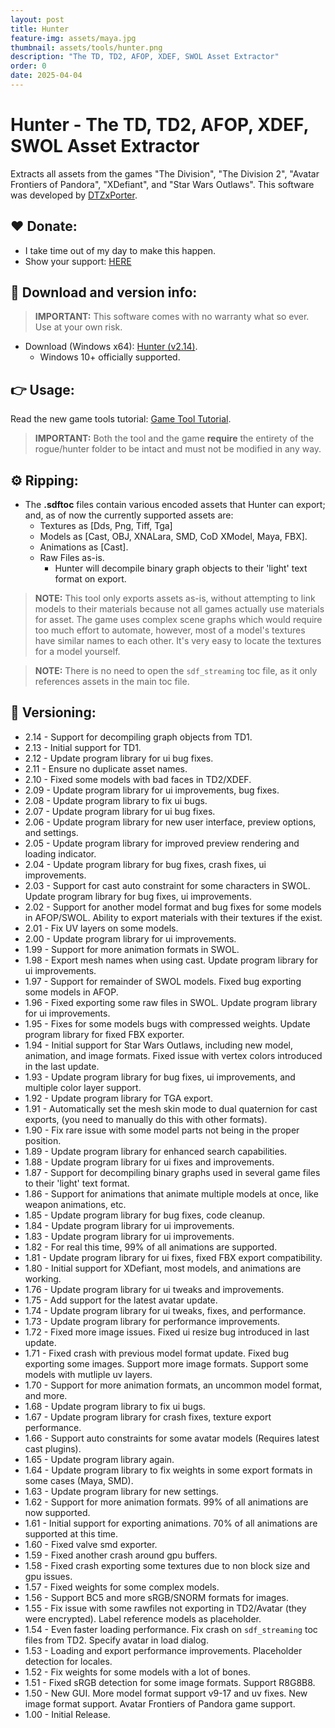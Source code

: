 ```yaml
---
layout: post
title: Hunter
feature-img: assets/maya.jpg
thumbnail: assets/tools/hunter.png
description: "The TD, TD2, AFOP, XDEF, SWOL Asset Extractor"
order: 0
date: 2025-04-04
---
```


# Hunter - The TD, TD2, AFOP, XDEF, SWOL Asset Extractor
Extracts all assets from the games "The Division", "The Division 2", "Avatar Frontiers of Pandora", "XDefiant", and "Star Wars Outlaws". This software was developed by [DTZxPorter](https://twitter.com/dtzxporter).

## ❤️ Donate:
- I take time out of my day to make this happen.
- Show your support: [HERE](https://dtzxporter.com/donate)

## 💾 Download and version info:

> **IMPORTANT:** This software comes with no warranty what so ever. Use at your own risk.

- Download (Windows x64): [Hunter (v2.14)](https://mega.nz/file/4dJ3jTzI#UtztSZ4Wr-Pi0OivmwWRnIatmr_O3zjc5zzIgToiJ98).
  - Windows 10+ officially supported.

## 👉 Usage:
Read the new game tools tutorial: [Game Tool Tutorial](https://dtzxporter.com/game-tools-tutorial).

> **IMPORTANT:** Both the tool and the game **require** the entirety of the rogue/hunter folder to be intact and must not be modified in any way.

## ⚙️ Ripping:
- The **.sdftoc** files contain various encoded assets that Hunter can export; and, as of now the currently supported assets are:
  - Textures as [Dds, Png, Tiff, Tga]
  - Models as [Cast, OBJ, XNALara, SMD, CoD XModel, Maya, FBX].
  - Animations as [Cast].
  - Raw Files as-is.
    - Hunter will decompile binary graph objects to their 'light' text format on export.

> **NOTE:** This tool only exports assets as-is, without attempting to link models to their materials because not all games actually use materials for asset. The game uses complex scene graphs which would require too much effort to automate, however, most of a model's textures have similar names to each other. It's very easy to locate the textures for a model yourself.

> **NOTE:** There is no need to open the `sdf_streaming` toc file, as it only references assets in the main toc file.

## 📌 Versioning:
- 2.14 - Support for decompiling graph objects from TD1.
- 2.13 - Initial support for TD1.
- 2.12 - Update program library for ui bug fixes.
- 2.11 - Ensure no duplicate asset names.
- 2.10 - Fixed some models with bad faces in TD2/XDEF.
- 2.09 - Update program library for ui improvements, bug fixes.
- 2.08 - Update program library to fix ui bugs.
- 2.07 - Update program library for ui bug fixes.
- 2.06 - Update program library for new user interface, preview options, and settings.
- 2.05 - Update program library for improved preview rendering and loading indicator.
- 2.04 - Update program library for bug fixes, crash fixes, ui improvements.
- 2.03 - Support for cast auto constraint for some characters in SWOL. Update program library for bug fixes, ui improvements.
- 2.02 - Support for another model format and bug fixes for some models in AFOP/SWOL. Ability to export materials with their textures if the exist.
- 2.01 - Fix UV layers on some models.
- 2.00 - Update program library for ui improvements.
- 1.99 - Support for more animation formats in SWOL.
- 1.98 - Export mesh names when using cast. Update program library for ui improvements.
- 1.97 - Support for remainder of SWOL models. Fixed bug exporting some models in AFOP.
- 1.96 - Fixed exporting some raw files in SWOL. Update program library for ui improvements.
- 1.95 - Fixes for some models bugs with compressed weights. Update program library for fixed FBX exporter.
- 1.94 - Initial support for Star Wars Outlaws, including new model, animation, and image formats. Fixed issue with vertex colors introduced in the last update.
- 1.93 - Update program library for bug fixes, ui improvements, and multiple color layer support.
- 1.92 - Update program library for TGA export.
- 1.91 - Automatically set the mesh skin mode to dual quaternion for cast exports, (you need to manually do this with other formats).
- 1.90 - Fix rare issue with some model parts not being in the proper position.
- 1.89 - Update program library for enhanced search capabilities.
- 1.88 - Update program library for ui fixes and improvements.
- 1.87 - Support for decompiling binary graphs used in several game files to their 'light' text format.
- 1.86 - Support for animations that animate multiple models at once, like weapon animations, etc.
- 1.85 - Update program library for bug fixes, code cleanup.
- 1.84 - Update program library for ui improvements.
- 1.83 - Update program library for ui improvements.
- 1.82 - For real this time, 99% of all animations are supported.
- 1.81 - Update program library for ui fixes, fixed FBX export compatibility.
- 1.80 - Initial support for XDefiant, most models, and animations are working.
- 1.76 - Update program library for ui tweaks and improvements.
- 1.75 - Add support for the latest avatar update.
- 1.74 - Update program library for ui tweaks, fixes, and performance.
- 1.73 - Update program library for performance improvements.
- 1.72 - Fixed more image issues. Fixed ui resize bug introduced in last update.
- 1.71 - Fixed crash with previous model format update. Fixed bug exporting some images. Support more image formats. Support some models with mutliple uv layers.
- 1.70 - Support for more animation formats, an uncommon model format, and more.
- 1.68 - Update program library to fix ui bugs.
- 1.67 - Update program library for crash fixes, texture export performance.
- 1.66 - Support auto constraints for some avatar models (Requires latest cast plugins).
- 1.65 - Update program library again.
- 1.64 - Update program library to fix weights in some export formats in some cases (Maya, SMD).
- 1.63 - Update program library for new settings.
- 1.62 - Support for more animation formats. 99% of all animations are now supported.
- 1.61 - Initial support for exporting animations. 70% of all animations are supported at this time.
- 1.60 - Fixed valve smd exporter.
- 1.59 - Fixed another crash around gpu buffers.
- 1.58 - Fixed crash exporting some textures due to non block size and gpu issues.
- 1.57 - Fixed weights for some complex models.
- 1.56 - Support BC5 and more sRGB/SNORM formats for images.
- 1.55 - Fix issue with some rawfiles not exporting in TD2/Avatar (they were encrypted). Label reference models as placeholder.
- 1.54 - Even faster loading performance. Fix crash on `sdf_streaming` toc files from TD2. Specify avatar in load dialog.
- 1.53 - Loading and export performance improvements. Placeholder detection for locales.
- 1.52 - Fix weights for some models with a lot of bones.
- 1.51 - Fixed sRGB detection for some image formats. Support R8G8B8.
- 1.50 - New GUI. More model format support v9-17 and uv fixes. New image format support. Avatar Frontiers of Pandora game support.
- 1.00 - Initial Release.
